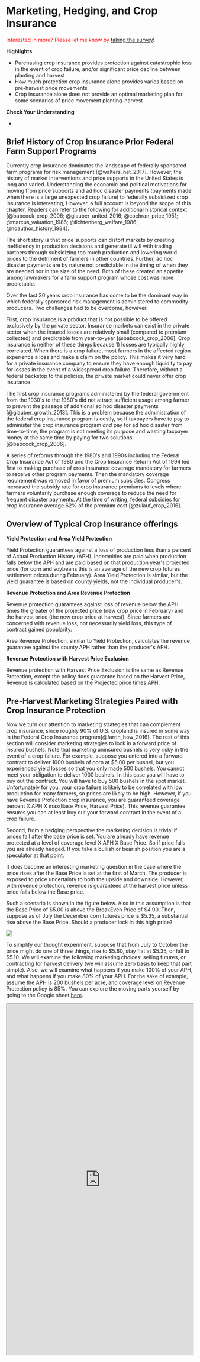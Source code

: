 # Marketing, Hedging, and Crop Insurance

<span style="color:red">Interested in more? Please let me know by</span> [taking the survey](https://forms.gle/Q3VByCQZHjfQSy9D7)! 


**Highlights**

-   Purchasing crop insurance provides protection against catastrophic loss in the event of crop failure, and/or significant price decline between planting and harvest
-   How much protection crop insurance alone provides varies based on pre-harvest price movements
-   Crop insurance alone does not provide an optimal marketing plan for some scenarios of price movement planting-harvest

**Check Your Understanding**

-   

## Brief History of Crop Insurance Prior Federal Farm Support Programs

Currently crop insurance dominates the landscape of federally sponsored farm programs for risk management [@walters_net_2017]. However, the history of market interventions and price supports in the United States is long and varied. Understanding the economic and political motivations for moving from price supports and ad hoc disaster payments (payments made when there is a large unexpected crop failure) to federally subsidized crop insurance is interesting, However, a full account is beyond the scope of this chapter. Readers can refer to the following for additional historical context [@babcock_crop_2006; @glauber_united_2016; @cochran_price_1951; @marcus_valuation_1986; @lichtenberg_welfare_1986; @noauthor_history_1984].

The short story is that price supports can distort markets by creating inefficiency in production decisions and generate ill will with trading partners through subsidizing too much production and lowering world prices to the detriment of farmers in other countries. Further, ad hoc disaster payments are by nature not predictable in the timing of when they are needed nor in the size of the need. Both of these created an appetite among lawmakers for a farm support program whose cost was more predictable.

Over the last 30 years crop insurance has come to be the dominant way in which federally sponsored risk management is administered to commodity producers. Two challenges had to be overcome, however.

First, crop insurance is a product that is not possible to be offered exclusively by the private sector. Insurance markets can exist in the private sector when the insured losses are relatively small (compared to premium collected) and predictable from year-to-year [@babcock_crop_2006]. Crop insurance is neither of these things because 1) losses are typically highly correlated. When there is a crop failure, most farmers in the affected region experience a loss and make a claim on the policy. This makes it very hard for a private insurance company to ensure they have enough liquidity to pay for losses in the event of a widespread crop failure. Therefore, without a federal backstop to the policies, the private market could never offer crop insurance.

The first crop insurance programs administered by the federal government from the 1930's to the 1980's did not attract sufficient usage among farmer to prevent the passage of additional ad hoc disaster payments [@glauber_growth_2013]. This is a problem because the administration of the federal crop insurance program is costly, so if taxpayers have to pay to administer the crop insurance program *and* pay for ad hoc disaster from time-to-time, the program is not meeting its purpose and wasting taxpayer money at the same time by paying for two solutions [@babcock_crop_2006].

A series of reforms through the 1980's and 1990s including the Federal Crop Insurance Act of 1980 and the Crop Insurance Reform Act of 1994 led first to making purchase of crop insurance coverage mandatory for farmers to receive other program payments. Then the mandatory coverage requirement was removed in favor of premium subsidies. Congress increased the subsidy rate for crop insurance premiums to levels where farmers voluntarily purchase enough coverage to reduce the need for frequent disaster payments. At the time of writing, federal subsidies for crop insurance average 62% of the premium cost [@zulauf_crop_2016].

## Overview of Typical Crop Insurance offerings

**Yield Protection and Area Yield Protection**

Yield Protection guarantees against a loss of production less than a percent of Actual Production History (APH). Indemnities are paid when production falls below the APH and are paid based on that production year's projected price (for corn and soybeans this is an average of the new crop futures settlement prices during February). Area Yield Protection is similar, but the yield guarantee is based on county yields, not the individual producer's.

**Revenue Protection and Area Revenue Protection**

Revenue protection guarantees against loss of revenue below the APH times the greater of the projected price (new crop price in February) and the harvest price (the new crop price at harvest). Since farmers are concerned with revenue loss, not necessarily yield loss, this type of contract gained popularity.

Area Revenue Protection, similar to Yield Protection, calculates the revenue guarantee against the county APH rather than the producer's APH.

**Revenue Protection with Harvest Price Exclusion**

Revenue protection with Harvest Price Exclusion is the same as Revenue Protection, except the policy does guarantee based on the Harvest Price, Revenue is calculated based on the Projected price times APH.

## Pre-Harvest Marketing Strategies Paired with Crop Insurance Protection

Now we turn our attention to marketing strategies that can complement crop insurance, since roughly 90% of U.S. cropland is insured in some way in the Federal Crop Insurance program[@farrin_how_2016]. The rest of this section will consider marketing strategies to lock in a forward price of *insured* bushels. Note that marketing uninsured bushels is very risky in the event of a crop failure. For example, suppose you entered into a forward contract to deliver 1000 bushels of corn at \$5.00 per bushel, but you experienced yield losses so that you only made 500 bushels. You cannot meet your obligation to deliver 1000 bushels. In this case you will have to buy out the contract. You will have to buy 500 bushels in the spot market. Unfortunately for you, your crop failure is likely to be correlated with low production for many farmers, so prices are likely to be high. However, if you have Revenue Protection crop insurance, you are guaranteed coverage percent X APH X max(Base Price, Harvest Price). This revenue guarantee ensures you can at least buy out your forward contract in the event of a crop failure.

Second, from a hedging perspective the marketing decision is trivial if prices fall after the base price is set. You are already have revenue protected at a level of coverage level X APH X Base Price. So if price falls you are already hedged. If you take a bullish or bearish position you are a speculator at that point.

It does become an interesting marketing question in the case where the price rises after the Base Price is set at the first of March. The producer is exposed to price uncertainty to both the upside and downside. However, with revenue protection, revenue is guaranteed at the harvest price unless price falls below the Base price.

Such a scenario is shown in the figure below. Also in this assumption is that the Base Price of \$5.00 is above the BreakEven Price of \$4.90. Then, suppose as of July the December corn futures price is \$5.35, a substantial rise above the Base Price. Should a producer lock in this high price?

![](assets/cropins_ex.png)

To simplify our thought experiment, suppose that from July to October the price might do one of three things, rise to \$5.60, stay flat at \$5.35, or fall to \$5.10. We will examine the following marketing choices: selling futures, or contracting for harvest delivery (we will assume zero basis to keep that part simple). Also, we will examine what happens if you make 100% of your APH, and what happens if you make 80% of your APH. For the sake of example, assume the APH is 200 bushels per acre, and coverage level on Revenue Protection policy is 85%. You can explore the moving parts yourself by going to the Google sheet [here](https://docs.google.com/spreadsheets/d/1rbne8odUljxIuIYP3IRiWyzaQDs83-mjOkuaaDWxb3w/edit?usp=sharing).

<iframe src="https://docs.google.com/spreadsheets/d/1rbne8odUljxIuIYP3IRiWyzaQDs83-mjOkuaaDWxb3w/edit?usp=sharing" title="Marketing with Revenue Protection" width="100%" height="950">

</iframe>
